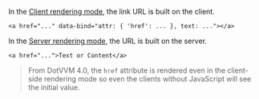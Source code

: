 In the [Client rendering mode](~/pages/concepts/server-side-rendering), the link URL is built on the client.

```DOTHTML
<a href="..." data-bind="attr: { 'href': ... }, text: ..."></a>
```


In the [Server rendering mode](~/pages/concepts/server-side-rendering), the URL is built on the server.

```DOTHTML
<a href="...">Text or Content</a>
```

> From DotVVM 4.0, the `href` attribute is rendered even in the client-side rendering mode so even the clients without JavaScript will see the initial value.
